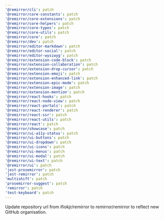 ```yaml
---
'@remirror/cli': patch
'@remirror/core-constants': patch
'@remirror/core-extensions': patch
'@remirror/core-helpers': patch
'@remirror/core-types': patch
'@remirror/core-utils': patch
'@remirror/core': patch
'@remirror/dev': patch
'@remirror/editor-markdown': patch
'@remirror/editor-social': patch
'@remirror/editor-wysiwyg': patch
'@remirror/extension-code-block': patch
'@remirror/extension-collaboration': patch
'@remirror/extension-drop-cursor': patch
'@remirror/extension-emoji': patch
'@remirror/extension-enhanced-link': patch
'@remirror/extension-epic-mode': patch
'@remirror/extension-image': patch
'@remirror/extension-mention': patch
'@remirror/react-hooks': patch
'@remirror/react-node-view': patch
'@remirror/react-portals': patch
'@remirror/react-renderer': patch
'@remirror/react-ssr': patch
'@remirror/react-utils': patch
'@remirror/react': patch
'@remirror/showcase': patch
'@remirror/ui-a11y-status': patch
'@remirror/ui-buttons': patch
'@remirror/ui-dropdown': patch
'@remirror/ui-icons': patch
'@remirror/ui-menus': patch
'@remirror/ui-modal': patch
'@remirror/ui-text': patch
'@remirror/ui': patch
'jest-prosemirror': patch
'jest-remirror': patch
'multishift': patch
'prosemirror-suggest': patch
'remirror': patch
'test-keyboard': patch
---
```


Update repository url from ifiokjr/remirror to remirror/remirror to reflect new GitHub organisation.
